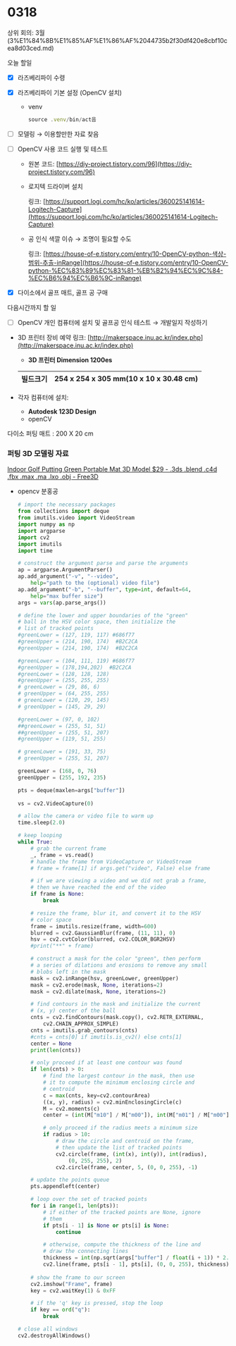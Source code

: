 # 0318

상위 회의: 3월 (3%E1%84%8B%E1%85%AF%E1%86%AF%2044735b2f30df420e8cbf10cea8d03ced.md)

오늘 할일

- [x]  라즈베리파이 수령
- [x]  라즈베리파이 기본 설정 (OpenCV 설치)
    - venv
        
        ```jsx
        source .venv/bin/act음
        ```
        
- [ ]  모델링 → 이용할만한 자료 찾음
- [ ]  OpenCV 사용 코드 실행 및 테스트
    - 원본 코드: [https://diy-project.tistory.com/96](https://diy-project.tistory.com/96)
    - 로지텍 드라이버 설치
        
        링크: [https://support.logi.com/hc/ko/articles/360025141614-Logitech-Capture](https://support.logi.com/hc/ko/articles/360025141614-Logitech-Capture)
        
    - 공 인식 색깔 이슈 → 조명이 필요할 수도
        
        링크: [https://house-of-e.tistory.com/entry/10-OpenCV-python-색상-범위-추출-inRange](https://house-of-e.tistory.com/entry/10-OpenCV-python-%EC%83%89%EC%83%81-%EB%B2%94%EC%9C%84-%EC%B6%94%EC%B6%9C-inRange)
        
- [x]  다이소에서 골프 매트, 골프 공 구매

다음시간까지 할 일

- [ ]  OpenCV 개인 컴퓨터에 설치 및 골프공 인식 테스트 → 개발일지 작성하기

- 3D 프린터 장비 예약 링크: [http://makerspace.inu.ac.kr/index.php](http://makerspace.inu.ac.kr/index.php)
    - **3D 프린터 Dimension 1200es**
    
    | 빌드크기 | 254 x 254 x 305 mm(10 x 10 x 30.48 cm) |
    | --- | --- |
- 각자 컴퓨터에 설치:
    - **Autodesk 123D Design**
    - openCV

다이소 퍼팅 매트 : 200 X 20 cm

### 퍼팅 3D 모델링 자료

[Indoor Golf Putting Green Portable Mat 3D Model $29 - .3ds .blend .c4d .fbx .max .ma .lxo .obj - Free3D](https://free3d.com/3d-model/indoor-golf-putting-green-portable-mat-1531.html)

- opencv 분홍공
    
    ```python
    # import the necessary packages
    from collections import deque
    from imutils.video import VideoStream
    import numpy as np
    import argparse
    import cv2
    import imutils
    import time
    
    # construct the argument parse and parse the arguments
    ap = argparse.ArgumentParser()
    ap.add_argument("-v", "--video",
        help="path to the (optional) video file")
    ap.add_argument("-b", "--buffer", type=int, default=64,
        help="max buffer size")
    args = vars(ap.parse_args())
    
    # define the lower and upper boundaries of the "green"
    # ball in the HSV color space, then initialize the
    # list of tracked points
    #greenLower = (127, 119, 117) #686f77
    #greenUpper = (214, 190, 174)  #B2C2CA
    #greenUpper = (214, 190, 174)  #B2C2CA
    
    #greenLower = (104, 111, 119) #686f77
    #greenUpper = (178,194,202)  #B2C2CA
    #greenLower = (128, 128, 128)
    #greenUpper = (255, 255, 255)
    # greenLower = (29, 86, 6)
    # greenUpper = (64, 255, 255)
    # greenLower = (120, 29, 145)
    # greenUpper = (145, 29, 29)
    
    #greenLower = (97, 0, 102)
    ##greenLower = (255, 51, 51)
    ##greenUpper = (255, 51, 207)
    #greenUpper = (119, 51, 255)
    
    # greenLower = (191, 33, 75)
    # greenUpper = (255, 51, 207)
    
    greenLower = (168, 0, 76)
    greenUpper = (255, 192, 235)
    
    pts = deque(maxlen=args["buffer"])
        
    vs = cv2.VideoCapture(0)
    
    # allow the camera or video file to warm up
    time.sleep(2.0)
    
    # keep looping
    while True:
        # grab the current frame
        _, frame = vs.read()
        # handle the frame from VideoCapture or VideoStream
        # frame = frame[1] if args.get("video", False) else frame
    
        # if we are viewing a video and we did not grab a frame,
        # then we have reached the end of the video
        if frame is None:
            break
    
        # resize the frame, blur it, and convert it to the HSV
        # color space
        frame = imutils.resize(frame, width=600)
        blurred = cv2.GaussianBlur(frame, (11, 11), 0)
        hsv = cv2.cvtColor(blurred, cv2.COLOR_BGR2HSV)
        #print("**" + frame)
    
        # construct a mask for the color "green", then perform
        # a series of dilations and erosions to remove any small
        # blobs left in the mask
        mask = cv2.inRange(hsv, greenLower, greenUpper)
        mask = cv2.erode(mask, None, iterations=2)
        mask = cv2.dilate(mask, None, iterations=2)
    
        # find contours in the mask and initialize the current
        # (x, y) center of the ball
        cnts = cv2.findContours(mask.copy(), cv2.RETR_EXTERNAL,
            cv2.CHAIN_APPROX_SIMPLE)
        cnts = imutils.grab_contours(cnts)
        #cnts = cnts[0] if imutils.is_cv2() else cnts[1]
        center = None
        print(len(cnts))
    
        # only proceed if at least one contour was found
        if len(cnts) > 0:
            # find the largest contour in the mask, then use
            # it to compute the minimum enclosing circle and
            # centroid
            c = max(cnts, key=cv2.contourArea)
            ((x, y), radius) = cv2.minEnclosingCircle(c)
            M = cv2.moments(c)
            center = (int(M["m10"] / M["m00"]), int(M["m01"] / M["m00"]))
    
            # only proceed if the radius meets a minimum size
            if radius > 10:
                # draw the circle and centroid on the frame,
                # then update the list of tracked points
                cv2.circle(frame, (int(x), int(y)), int(radius),
                    (0, 255, 255), 2)
                cv2.circle(frame, center, 5, (0, 0, 255), -1)
    
        # update the points queue
        pts.appendleft(center)
    
        # loop over the set of tracked points
        for i in range(1, len(pts)):
            # if either of the tracked points are None, ignore
            # them
            if pts[i - 1] is None or pts[i] is None:
                continue
    
            # otherwise, compute the thickness of the line and
            # draw the connecting lines
            thickness = int(np.sqrt(args["buffer"] / float(i + 1)) * 2.5)
            cv2.line(frame, pts[i - 1], pts[i], (0, 0, 255), thickness)
        
        # show the frame to our screen
        cv2.imshow("Frame", frame)
        key = cv2.waitKey(1) & 0xFF
    
        # if the 'q' key is pressed, stop the loop
        if key == ord("q"):
            break
    
    # close all windows
    cv2.destroyAllWindows()
    ```
